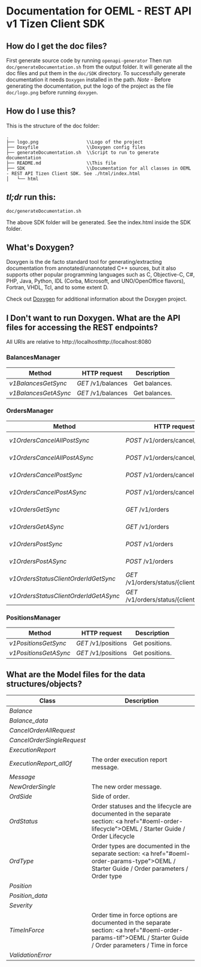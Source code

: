 # Documentation for OEML - REST API v1 Tizen Client SDK

## How do I get the doc files?
First generate source code by running `openapi-generator`
Then run `doc/generateDocumentation.sh` from the output folder. It will generate all the doc files and put them in the `doc/SDK` directory.
To successfully generate documentation it needs `Doxygen` installed in the path.
*Note* - Before generating the documentation, put the logo of the project as the file `doc/logo.png` before running `doxygen`.


## How do I use this?
This is the structure of the doc folder:

```
.
├── logo.png                  \\Logo of the project
├── Doxyfile                  \\Doxygen config files
├── generateDocumentation.sh  \\Script to run to generate documentation
├── README.md                 \\This file
├── SDK                       \\Documentation for all classes in OEML - REST API Tizen Client SDK. See ./html/index.html
│   └── html

```

## *tl;dr* run this:

```
doc/generateDocumentation.sh
```

The above SDK folder will be generated. See the index.html inside the SDK folder.


## What's Doxygen?
Doxygen is the de facto standard tool for generating/extracting documentation from annotated/unannotated C++ sources, but it also supports other popular programming languages such as C, Objective-C, C#, PHP, Java, Python, IDL (Corba, Microsoft, and UNO/OpenOffice flavors), Fortran, VHDL, Tcl, and to some extent D.

Check out [Doxygen](https://www.doxygen.org/) for additional information about the Doxygen project.

## I Don't want to run Doxygen. What are the API files for accessing the REST endpoints?
All URIs are relative to http://localhosthttp://localhost:8080

### BalancesManager
Method | HTTP request | Description
------------- | ------------- | -------------
*v1BalancesGetSync* | *GET* /v1/balances | Get balances.
*v1BalancesGetASync* | *GET* /v1/balances | Get balances.

### OrdersManager
Method | HTTP request | Description
------------- | ------------- | -------------
*v1OrdersCancelAllPostSync* | *POST* /v1/orders/cancel/all | Cancel all orders.
*v1OrdersCancelAllPostASync* | *POST* /v1/orders/cancel/all | Cancel all orders.
*v1OrdersCancelPostSync* | *POST* /v1/orders/cancel | Cancel order.
*v1OrdersCancelPostASync* | *POST* /v1/orders/cancel | Cancel order.
*v1OrdersGetSync* | *GET* /v1/orders | Get all orders.
*v1OrdersGetASync* | *GET* /v1/orders | Get all orders.
*v1OrdersPostSync* | *POST* /v1/orders | Create new order.
*v1OrdersPostASync* | *POST* /v1/orders | Create new order.
*v1OrdersStatusClientOrderIdGetSync* | *GET* /v1/orders/status/{client_order_id} | Get order status.
*v1OrdersStatusClientOrderIdGetASync* | *GET* /v1/orders/status/{client_order_id} | Get order status.

### PositionsManager
Method | HTTP request | Description
------------- | ------------- | -------------
*v1PositionsGetSync* | *GET* /v1/positions | Get positions.
*v1PositionsGetASync* | *GET* /v1/positions | Get positions.


## What are the Model files for the data structures/objects?
Class | Description
------------- | -------------
 *Balance* | 
 *Balance_data* | 
 *CancelOrderAllRequest* | 
 *CancelOrderSingleRequest* | 
 *ExecutionReport* | 
 *ExecutionReport_allOf* | The order execution report message.
 *Message* | 
 *NewOrderSingle* | The new order message.
 *OrdSide* | Side of order. 
 *OrdStatus* | Order statuses and the lifecycle are documented in the separate section: <a href=\"#oeml-order-lifecycle\">OEML / Starter Guide / Order Lifecycle</a> 
 *OrdType* | Order types are documented in the separate section: <a href=\"#oeml-order-params-type\">OEML / Starter Guide / Order parameters / Order type</a> 
 *Position* | 
 *Position_data* | 
 *Severity* | 
 *TimeInForce* | Order time in force options are documented in the separate section: <a href=\"#oeml-order-params-tif\">OEML / Starter Guide / Order parameters / Time in force</a> 
 *ValidationError* | 

